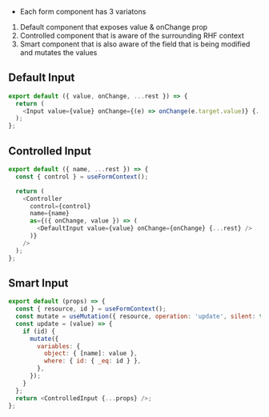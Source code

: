 - Each form component has 3 variatons

1. Default component that exposes value & onChange prop
2. Controlled component that is aware of the surrounding RHF context
3. Smart component that is also aware of the field that is being modified and mutates the values

## Default Input

```javascript
export default ({ value, onChange, ...rest }) => {
  return (
    <Input value={value} onChange={(e) => onChange(e.target.value)} {...rest} />
  );
};
```

## Controlled Input

```javascript
export default ({ name, ...rest }) => {
  const { control } = useFormContext(); 

  return (
    <Controller
      control={control}
      name={name}
      as={({ onChange, value }) => (
        <DefaultInput value={value} onChange={onChange} {...rest} />
      )}
    />
  );
};
```

## Smart Input

```javascript
export default (props) => {
  const { resource, id } = useFormContext();
  const mutate = useMutation({ resource, operation: 'update', silent: true });
  const update = (value) => {
    if (id) {
      mutate({
        variables: {
          object: { [name]: value },
          where: { id: { _eq: id } },
        },
      });
    }
  };
  return <ControlledInput {...props} />;
};
```
